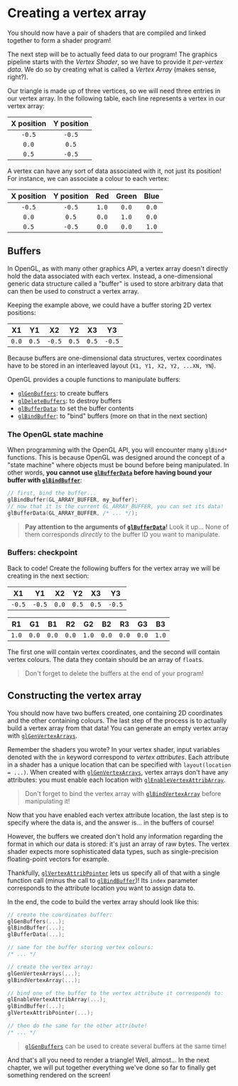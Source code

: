 # Creating a vertex array

You should now have a pair of shaders that are compiled and linked together to
form a shader program!

The next step will be to actually feed data to our program! The graphics
pipeline starts with the _Vertex Shader_, so we have to provide it _per-vertex
data_. We do so by creating what is called a _Vertex Array_ (makes sense,
right?).

Our triangle is made up of three vertices, so we will need three entries in our
vertex array. In the following table, each line represents a vertex in our
vertex array:

| X position | Y position |
| :--------: | :--------: |
|   `-0.5`   |   `-0.5`   |
|   `0.0`    |   `0.5`    |
|   `0.5`    |   `-0.5`   |

A vertex can have any sort of data associated with it, not just its position!
For instance, we can associate a colour to each vertex:

| X position | Y position |  Red  | Green | Blue  |
| :--------: | :--------: | :---: | :---: | :---: |
|   `-0.5`   |   `-0.5`   | `1.0` | `0.0` | `0.0` |
|   `0.0`    |   `0.5`    | `0.0` | `1.0` | `0.0` |
|   `0.5`    |   `-0.5`   | `0.0` | `0.0` | `1.0` |

## Buffers

In OpenGL, as with many other graphics API, a vertex array doesn't directly hold
the data associated with each vertex. Instead, a one-dimensional generic data
structure called a "buffer" is used to store arbitrary data that can then be
used to construct a vertex array.

Keeping the example above, we could have a buffer storing 2D vertex positions:

|  X1   |  Y1   |   X2   |  Y2   |  X3   |   Y3   |
| :---: | :---: | :----: | :---: | :---: | :----: |
| `0.0` | `0.5` | `-0.5` | `0.5` | `0.5` | `-0.5` |

Because buffers are one-dimensional data structures, vertex coordinates have to
be stored in an interleaved layout (`X1, Y1, X2, Y2, ...XN, YN`).

OpenGL provides a couple functions to manipulate buffers:

- [`glGenBuffers`]: to create buffers
- [`glDeleteBuffers`]: to destroy buffers
- [`glBufferData`]: to set the buffer contents
- [`glBindBuffer`]: to "bind" buffers (more on that in the next section)

### The OpenGL state machine

When programming with the OpenGL API, you will encounter many `glBind*`
functions. This is because OpenGL was designed around the concept of a "state
machine" where objects must be bound before being manipulated. In other words,
**you cannot use [`glBufferData`] before having bound your buffer with
[`glBindBuffer`]**:

```c
// first, bind the buffer...
glBindBuffer(GL_ARRAY_BUFFER, my_buffer);
// now that it is the current GL_ARRAY_BUFFER, you can set its data!
glBufferData(GL_ARRAY_BUFFER, /* ... */);
```

> **Pay attention to the arguments of [`glBufferData`]!** Look it up... None of
> them corresponds _directly_ to the buffer ID you want to manipulate.

### Buffers: checkpoint

Back to code! Create the following buffers for the vertex array we will be
creating in the next section:

|   X1   |   Y1   |  X2   |  Y2   |  X3   |   Y3   |
| :----: | :----: | :---: | :---: | :---: | :----: |
| `-0.5` | `-0.5` | `0.0` | `0.5` | `0.5` | `-0.5` |

|  R1   |  G1   |  B1   |  R2   |  G2   |  B2   |  R3   |  G3   |  B3   |
| :---: | :---: | :---: | :---: | :---: | :---: | :---: | :---: | :---: |
| `1.0` | `0.0` | `0.0` | `0.0` | `1.0` | `0.0` | `0.0` | `0.0` | `1.0` |

The first one will contain vertex coordinates, and the second will contain
vertex colours. The data they contain should be an array of `float`s.

> Don't forget to delete the buffers at the end of your program!

## Constructing the vertex array

You should now have two buffers created, one containing 2D coordinates and the
other containing colours. The last step of the process is to actually build a
vertex array from that data! You can generate an empty vertex array with
[`glGenVertexArrays`].

Remember the shaders you wrote? In your vertex shader, input variables denoted
with the `in` keyword correspond to _vertex attributes_. Each attribute in a
shader has a unique location that can be specified with
`layout(location = ...)`. When created with [`glGenVertexArrays`], vertex arrays
don't have any attributes: you must enable each location with
[`glEnableVertexAttribArray`].

> Don't forget to bind the vertex array with [`glBindVertexArray`] before
> manipulating it!

Now that you have enabled each vertex attribute location, the last step is to
specify where the data is, and the answer is... in the buffers of course!

However, the buffers we created don't hold any information regarding the format
in which our data is stored: it's just an array of raw bytes. The vertex shader
expects more sophisticated data types, such as single-precision floating-point
vectors for example.

Thankfully, [`glVertexAttribPointer`] lets us specify all of that with a single
function call (minus the call to [`glBindBuffer`])! Its `index` parameter
corresponds to the attribute location you want to assign data to.

In the end, the code to build the vertex array should look like this:

```c
// create the coordinates buffer:
glGenBuffers(...);
glBindBuffer(...);
glBufferData(...);

// same for the buffer storing vertex colours:
/* ... */

// create the vertex array:
glGenVertexArrays(...);
glBindVertexArray(...);

// bind one of the buffer to the vertex attribute it corresponds to:
glEnableVertexAttribArray(...);
glBindBuffer(...);
glVertexAttribPointer(...);

// then do the same for the other attribute!
/* ... */
```

> [`glGenBuffers`] can be used to create several buffers at the same time!

And that's all you need to render a triangle! Well, almost... In the next
chapter, we will put together everything we've done so far to finally get
something rendered on the screen!

[`glgenbuffers`]:
  https://www.khronos.org/registry/OpenGL-Refpages/gl4/html/glGenBuffers.xhtml
[`gldeletebuffers`]:
  https://www.khronos.org/registry/OpenGL-Refpages/gl4/html/glDeleteBuffers.xhtml
[`glbufferdata`]:
  https://www.khronos.org/registry/OpenGL-Refpages/gl4/html/glBufferData.xhtml
[`glbindbuffer`]:
  https://www.khronos.org/registry/OpenGL-Refpages/gl4/html/glBindBuffer.xhtml
[`glgenvertexarrays`]:
  https://www.khronos.org/registry/OpenGL-Refpages/gl4/html/glGenVertexArrays.xhtml
[`glenablevertexattribarray`]:
  https://www.khronos.org/registry/OpenGL-Refpages/gl4/html/glEnableVertexAttribArray.xhtml
[`glbindvertexarray`]:
  https://www.khronos.org/registry/OpenGL-Refpages/gl4/html/glBindVertexArray.xhtml
[`glvertexattribpointer`]:
  https://www.khronos.org/registry/OpenGL-Refpages/gl4/html/glVertexAttribPointer.xhtml
